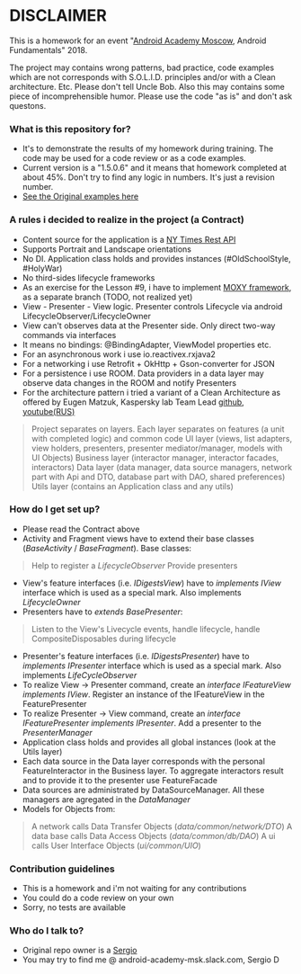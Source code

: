 # DISCLAIMER #

This is a homework for an event "[Android Academy Moscow](https://habr.com/post/420573/), Android Fundamentals" 2018.

The project may contains wrong patterns, bad practice, code examples which are not corresponds with S.O.L.I.D. principles and/or with a Clean architecture.
Etc. Please don't tell Uncle Bob.
Also this may contains some piece of incomprehensible humor.
Please use the code "as is" and don't ask questons.

### What is this repository for? ###

* It's to demonstrate the results of my homework during training. The code may be used for a code review or as a code examples.
* Current version is a "1.5.0.6" and it means that homework completed at about 45%. Don't try to find any logic in numbers. It's just a revision number.
* [See the Original examples here](https://github.com/android-academy-msk)

### A rules i decided to realize in the project (a Contract) ###

* Content source for the application is a [NY Times Rest API](https://developer.nytimes.com/top_stories_v2.json#/Documentation/GET/%7Bsection%7D.%7Bformat%7D)
* Supports Portrait and Landscape orientations
* No DI. Application class holds and provides instances (#OldSchoolStyle, #HolyWar)
* No third-sides lifecycle frameworks
* As an exercise for the Lesson #9, i have to implement [MOXY framework](https://github.com/Arello-Mobile/Moxy), as a separate branch (TODO, not realized yet)
* View - Presenter - View logic. Presenter controls Lifecycle via android LifecycleObserver/LifecycleOwner
* View can't observes data at the Presenter side. Only direct two-way commands via interfaces
* It means no bindings: @BindingAdapter, ViewModel properties etc.
* For an asynchronous work i use io.reactivex.rxjava2
* For a networking i use Retrofit + OkHttp + Gson-converter for JSON
* For a persistence i use ROOM. Data providers in a data layer may observe data changes in the ROOM and notify Presenters
* For the architecture pattern i tried a variant of a Clean Architecture as offered by Eugen Matzuk, Kaspersky lab Team Lead  [github](https://github.com/matzuk/TestableCodeMobius), [youtube(RUS)](https://www.youtube.com/watch?v=AlxMGxs2QnM)
> Project separates on layers. Each layer separates on features (a unit with completed logic) and common code
> UI layer (views, list adapters, view holders, presenters, presenter mediator/manager, models with UI Objects)
> Business layer (interactor manager, interactor facades, interactors)
> Data layer (data manager, data source managers, network part with Api and DTO, database part with DAO, shared preferences)
> Utils layer (contains an Application class and any utils)

### How do I get set up? ###

* Please read the Contract above
* Activity and Fragment views have to extend their base classes (_BaseActivity_ / _BaseFragment_). Base classes:
> Help to register a _LifecycleObserver_
> Provide presenters
* View's feature interfaces (i.e. _IDigestsView_) have to _implements IView_ interface which is used as a special mark. Also implements _LifecycleOwner_
* Presenters have to _extends BasePresenter_:
> Listen to the View's Livecycle events, handle lifecycle, handle CompositeDisposables during lifecycle
* Presenter's feature interfaces (i.e. _IDigestsPresenter_) have to _implements IPresenter_ interface which is used as a special mark. Also implements _LifeCycleObserver_
* To realize View -> Presenter command, create an _interface IFeatureView implements IView_. Register an instance of the IFeatureView in the FeaturePresenter
* To realize Presenter -> View command, create an _interface IFeaturePresenter implements IPresenter_. Add a presenter to the _PresenterManager_
* Application class holds and provides all global instances (look at the Utils layer)
* Each data source in the Data layer corresponds with the personal FeatureInteractor in the Business layer. To aggregate interactors result and to provide it to the presenter use FeatureFacade
* Data sources are administrated by DataSourceManager. All these managers are agregated in the _DataManager_
* Models for Objects from:
> A network calls Data Transfer Objects (_data/common/network/DTO_)
> A data base calls Data Access Objects (_data/common/db/DAO_)
> A ui calls User Interface Objects (_ui/common/UIO_)

### Contribution guidelines ###

* This is a homework and i'm not waiting for any contributions
* You could do a code review on your own
* Sorry, no tests are available

### Who do I talk to? ###

* Original repo owner is a [Sergio](https://github.com/webanimal)
* You may try to find me @ android-academy-msk.slack.com, Sergio D